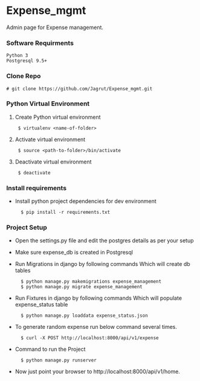 # Expense_mgmt
Admin page for Expense management.

### Software Requirments

    Python 3
    Postgresql 9.5+


### Clone Repo

    # git clone https://github.com/Jagrut/Expense_mgmt.git


### Python Virtual Environment

1. Create Python virtual environment

        $ virtualenv <name-of-folder>

2. Activate virtual environment

        $ source <path-to-folder>/bin/activate

3. Deactivate virtual environment

        $ deactivate


### Install requirements

* Install python project dependencies for dev environment


        $ pip install -r requirements.txt

### Project Setup
* Open the settings.py file and edit the postgres details as per your setup
* Make sure expense_db is created in Postgresql
* Run Migrations in django by following commands Which will create db tables

        $ python manage.py makemigrations expense_management
        $ python manage.py migrate expense_management

* Run Fixtures in django by following commands Which will populate expense_status table

        $ python manage.py loaddata expense_status.json

* To generate random expense run below command several times.

        $ curl -X POST http://localhost:8000/api/v1/expense

* Command to run the Project

        $ python manage.py runserver

* Now just point your browser to http://localhost:8000/api/v1/home.
